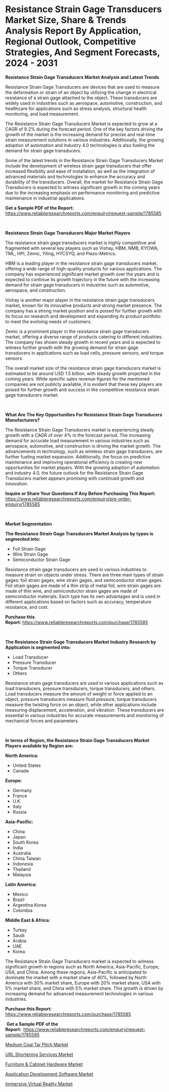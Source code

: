 <p><h1>Resistance Strain Gage Transducers Market Size, Share & Trends Analysis Report By Application, Regional Outlook, Competitive Strategies, And Segment Forecasts, 2024 - 2031</h1></p><p><strong>Resistance Strain Gage Transducers Market Analysis and Latest Trends</strong></p>
<p><p>Resistance Strain Gage Transducers are devices that are used to measure the deformation or strain of an object by utilizing the change in electrical resistance of a strain gage attached to the object. These transducers are widely used in industries such as aerospace, automotive, construction, and healthcare for applications such as stress analysis, structural health monitoring, and load measurement.</p><p>The Resistance Strain Gage Transducers Market is expected to grow at a CAGR of 9.2% during the forecast period. One of the key factors driving the growth of the market is the increasing demand for precise and real-time strain measurement solutions in various industries. Additionally, the growing adoption of automation and Industry 4.0 technologies is also fueling the demand for strain gage transducers.</p><p>Some of the latest trends in the Resistance Strain Gage Transducers Market include the development of wireless strain gage transducers that offer increased flexibility and ease of installation, as well as the integration of advanced materials and technologies to enhance the accuracy and durability of the transducers. Overall, the market for Resistance Strain Gage Transducers is expected to witness significant growth in the coming years due to the increasing emphasis on performance monitoring and predictive maintenance in industrial applications.</p></p>
<p><strong>Get a Sample PDF of the Report:&nbsp;</strong> <a href="https://www.reliableresearchreports.com/enquiry/request-sample/1785585">https://www.reliableresearchreports.com/enquiry/request-sample/1785585</a></p>
<p>&nbsp;</p>
<p><strong>Resistance Strain Gage Transducers Major Market Players</strong></p>
<p><p>The resistance strain gage transducers market is highly competitive and fragmented with several key players such as Vishay, HBM, NMB, KYOWA, TML, HPI, Zemic, Yiling, HYCSYQ, and Piezo-Metrics. </p><p>HBM is a leading player in the resistance strain gage transducers market, offering a wide range of high-quality products for various applications. The company has experienced significant market growth over the years and is expected to continue its growth trajectory in the future with the increasing demand for strain gage transducers in industries such as automotive, aerospace, and construction.</p><p>Vishay is another major player in the resistance strain gage transducers market, known for its innovative products and strong market presence. The company has a strong market position and is poised for further growth with its focus on research and development and expanding its product portfolio to meet the evolving needs of customers.</p><p>Zemic is a prominent player in the resistance strain gage transducers market, offering a diverse range of products catering to different industries. The company has shown steady growth in recent years and is expected to witness further growth with the growing demand for strain gage transducers in applications such as load cells, pressure sensors, and torque sensors.</p><p>The overall market size of the resistance strain gage transducers market is estimated to be around USD 1.5 billion, with steady growth projected in the coming years. While specific sales revenue figures for the mentioned companies are not publicly available, it is evident that these key players are poised for further growth and success in the competitive resistance strain gage transducers market.</p></p>
<p>&nbsp;</p>
<p><strong>What Are The Key Opportunities For Resistance Strain Gage Transducers Manufacturers?</strong></p>
<p><p>The Resistance Strain Gage Transducers market is experiencing steady growth with a CAGR of over 4% in the forecast period. The increasing demand for accurate load measurement in various industries such as aerospace, automotive, and construction is driving the market growth. The advancements in technology, such as wireless strain gage transducers, are further fueling market expansion. Additionally, the focus on predictive maintenance and improving operational efficiency is creating new opportunities for market players. With the growing adoption of automation and industry 4.0, the future outlook for the Resistance Strain Gage Transducers market appears promising with continued growth and innovation.</p></p>
<p><strong>Inquire or Share Your Questions If Any Before Purchasing This Report:</strong> <a href="https://www.reliableresearchreports.com/enquiry/pre-order-enquiry/1785585">https://www.reliableresearchreports.com/enquiry/pre-order-enquiry/1785585</a></p>
<p>&nbsp;</p>
<p><strong>Market Segmentation</strong></p>
<p><strong>The Resistance Strain Gage Transducers Market Analysis by types is segmented into:</strong></p>
<p><ul><li>Foil Strain Gage</li><li>Wire Strain Gage</li><li>Semiconductor Strain Gage</li></ul></p>
<p><p>Resistance strain gage transducers are used in various industries to measure strain on objects under stress. There are three main types of strain gages: foil strain gages, wire strain gages, and semiconductor strain gages. Foil strain gages are made of a thin strip of metal foil, wire strain gages are made of thin wire, and semiconductor strain gages are made of semiconductor materials. Each type has its own advantages and is used in different applications based on factors such as accuracy, temperature resistance, and cost.</p></p>
<p><strong>Purchase this Report:&nbsp;</strong><a href="https://www.reliableresearchreports.com/purchase/1785585">https://www.reliableresearchreports.com/purchase/1785585</a></p>
<p>&nbsp;</p>
<p><strong>The Resistance Strain Gage Transducers Market Industry Research by Application is segmented into:</strong></p>
<p><ul><li>Load Transducer</li><li>Pressure Transducer</li><li>Torque Transducer</li><li>Others</li></ul></p>
<p><p>Resistance strain gage transducers are used in various applications such as load transducers, pressure transducers, torque transducers, and others. Load transducers measure the amount of weight or force applied to an object, pressure transducers measure fluid pressure, torque transducers measure the twisting force on an object, while other applications include measuring displacement, acceleration, and vibration. These transducers are essential in various industries for accurate measurements and monitoring of mechanical forces and parameters.</p></p>
<p>&nbsp;</p>
<p><strong>In terms of Region, the Resistance Strain Gage Transducers Market Players available by Region are:</strong></p>
<p>
    <p> <strong> North America: </strong>
        <ul>
            <li>United States</li>
            <li>Canada</li>
        </ul>
        </p> 
    <p> <strong> Europe: </strong>
        <ul>
            <li>Germany</li>
            <li>France</li>
            <li>U.K.</li>
            <li>Italy</li>
            <li>Russia</li>
        </ul>
        </p> 
    <p> <strong> Asia-Pacific: </strong>
        <ul>
            <li>China</li>
            <li>Japan</li>
            <li>South Korea</li>
            <li>India</li>
            <li>Australia</li>
            <li>China Taiwan</li>
            <li>Indonesia</li>
            <li>Thailand</li>
            <li>Malaysia</li>
        </ul>
        </p> 
    <p> <strong> Latin America: </strong>
        <ul>
            <li>Mexico</li>
            <li>Brazil</li>
            <li>Argentina Korea</li>
            <li>Colombia</li>
        </ul>
        </p> 
    <p> <strong> Middle East & Africa: </strong>
        <ul>
            <li>Turkey</li>
            <li>Saudi</li>
            <li>Arabia</li>
            <li>UAE</li>
            <li>Korea</li>
        </ul>
    </p>
    </p>
<p><p>The Resistance Strain Gage Transducers market is expected to witness significant growth in regions such as North America, Asia-Pacific, Europe, USA, and China. Among these regions, Asia-Pacific is anticipated to dominate the market with a market share of 40%, followed by North America with 30% market share, Europe with 20% market share, USA with 5% market share, and China with 5% market share. This growth is driven by increasing demand for advanced measurement technologies in various industries.</p></p>
<p><strong>Purchase this Report: </strong><a href="https://www.reliableresearchreports.com/purchase/1785585">https://www.reliableresearchreports.com/purchase/1785585</a></p>
<p>&nbsp;<strong>Get a Sample PDF of the Report:&nbsp;&nbsp;</strong><a href="https://www.reliableresearchreports.com/enquiry/request-sample/1785585">https://www.reliableresearchreports.com/enquiry/request-sample/1785585</a></p>
<p><strong></strong></p>
<p><p><a href="https://github.com/myacatherineblakecaczo9vcsw/Market-Research-Report-List-1/blob/main/medium-coal-tar-pitch-market.md">Medium Coal Tar Pitch Market</a></p><p><a href="https://medium.com/@jaredkiehn7567/url-shortening-services-nbsp-market-focuses-on-market-share-size-and-projected-forecast-till-2031-75e5a7265983">URL Shortening Services Market</a></p><p><a href="https://github.com/okotobwrhuteie/Market-Research-Report-List-1/blob/main/furniture-cabinet-hardware-market.md">Furniture & Cabinet Hardware Market</a></p><p><a href="https://medium.com/@jaredkiehn7567/application-development-software-market-furnishes-information-on-market-share-market-trends-and-69a74e742412">Application Development Software Market</a></p><p><a href="https://medium.com/@jaredkiehn7567/immersive-virtual-reality-market-furnishes-information-on-market-share-market-trends-and-market-de6d2a13b74e">Immersive Virtual Reality Market</a></p></p>